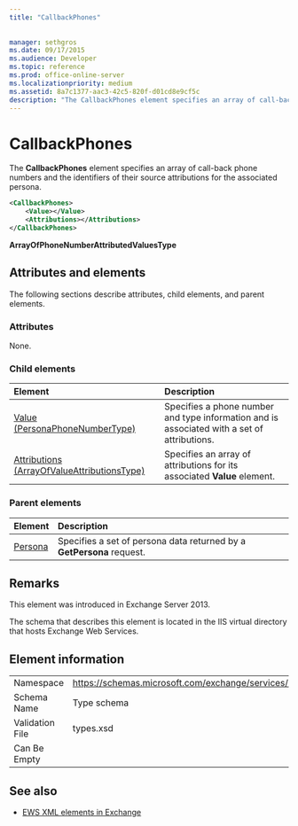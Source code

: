 ```yaml
---
title: "CallbackPhones"
 
 
manager: sethgros
ms.date: 09/17/2015
ms.audience: Developer
ms.topic: reference
ms.prod: office-online-server
ms.localizationpriority: medium
ms.assetid: 8a7c1377-aac3-42c5-820f-d01cd8e9cf5c
description: "The CallbackPhones element specifies an array of call-back phone numbers and the identifiers of their source attributions for the associated persona."
---
```


# CallbackPhones

The **CallbackPhones** element specifies an array of call-back phone numbers and the identifiers of their source attributions for the associated persona. 
  
```XML
<CallbackPhones>
    <Value></Value>
    <Attributions></Attributions>
</CallbackPhones>
```

 **ArrayOfPhoneNumberAttributedValuesType**
## Attributes and elements

The following sections describe attributes, child elements, and parent elements.
  
### Attributes

None.
  
### Child elements

|**Element**|**Description**|
|:-----|:-----|
|[Value (PersonaPhoneNumberType)](value-personaphonenumbertype.md) <br/> |Specifies a phone number and type information and is associated with a set of attributions.  <br/> |
|[Attributions (ArrayOfValueAttributionsType)](attributions-arrayofvalueattributionstype.md) <br/> |Specifies an array of attributions for its associated **Value** element.  <br/> |
   
### Parent elements

|**Element**|**Description**|
|:-----|:-----|
|[Persona](persona.md) <br/> |Specifies a set of persona data returned by a **GetPersona** request.  <br/> |
   
## Remarks

This element was introduced in Exchange Server 2013.
  
The schema that describes this element is located in the IIS virtual directory that hosts Exchange Web Services.
  
## Element information

|||
|:-----|:-----|
|Namespace  <br/> |https://schemas.microsoft.com/exchange/services/2006/types  <br/> |
|Schema Name  <br/> |Type schema  <br/> |
|Validation File  <br/> |types.xsd  <br/> |
|Can Be Empty  <br/> ||
   
## See also



- [EWS XML elements in Exchange](ews-xml-elements-in-exchange.md)

